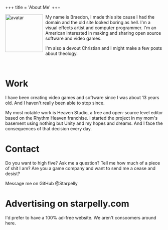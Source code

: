 +++
title = 'About Me'
+++

<img src="/images/dankichuhd.png" alt="avatar" width="120px" style="float: left; margin-right: 8px;"/>

My name is Braedon, I made this site cause I had the domain and the old site looked boring as hell.
I'm a visual effects artist and computer programmer. I'm an American interested in making and sharing open source software and video games.

I'm also a devout Christian and I might make a few posts about theology.

<br>

# Work

I have been creating video games and software since I was about 13 years old. And I haven't really been able to stop since.

My most notable work is Heaven Studio, a free and open-source level editor based on the Rhythm Heaven franchise. I started the project
in my mom's basement using nothing but Unity and my hopes and dreams. And I face the consequences of that decision every day.

# Contact

Do you want to high five? Ask me a question? Tell me how much of a piece of shit I am? Are you a game company and want to send me a cease and desist?

Message me on GitHub @Starpelly

# Advertising on starpelly.com

I'd prefer to have a 100% ad-free website. We aren't consoomers around here.
